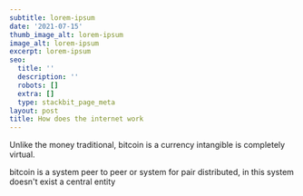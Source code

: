 ```yaml
---
subtitle: lorem-ipsum
date: '2021-07-15'
thumb_image_alt: lorem-ipsum
image_alt: lorem-ipsum
excerpt: lorem-ipsum
seo:
  title: ''
  description: ''
  robots: []
  extra: []
  type: stackbit_page_meta
layout: post
title: How does the internet work
---
```

Unlike the money traditional, bitcoin is a currency intangible is completely virtual.

bitcoin is a system peer to peer or system for pair distributed, in this system doesn't exist a central entity
